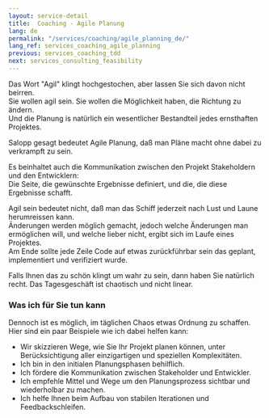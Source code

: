 ```yaml
---
layout: service-detail
title:  Coaching - Agile Planung
lang: de
permalink: "/services/coaching/agile_planning_de/"
lang_ref: services_coaching_agile_planning
previous: services_coaching_tdd
next: services_consulting_feasibility
---
```

Das Wort "Agil" klingt hochgestochen, aber lassen Sie sich davon nicht beirren.  
Sie wollen agil sein. Sie wollen die Möglichkeit haben, die Richtung zu ändern.  
Und die Planung is natürlich ein wesentlicher Bestandteil jedes ernsthaften Projektes.

Salopp gesagt bedeutet Agile Planung, daß man Pläne macht ohne dabei zu verkrampft zu sein.

Es beinhaltet auch die Kommunikation zwischen den Projekt Stakeholdern und den Entwicklern:  
Die Seite, die gewünschte Ergebnisse definiert, und die, die diese Ergebnisse schafft.

Agil sein bedeutet nicht, daß man das Schiff jederzeit nach Lust und Laune herumreissen kann.  
Änderungen werden möglich gemacht, jedoch welche Änderungen man ermöglichen will, und welche lieber nicht, ergibt sich im Laufe eines Projektes.  
Am Ende sollte jede Zeile Code auf etwas zurückführbar sein das geplant, implementiert und verifiziert wurde.

Falls Ihnen das zu schön klingt um wahr zu sein, dann haben Sie natürlich recht. Das Tagesgeschäft ist chaotisch und nicht linear.

### Was ich für Sie tun kann
Dennoch ist es möglich, im täglichen Chaos etwas Ordnung zu schaffen. Hier sind ein paar Beispiele wie ich dabei helfen kann:
- Wir skizzieren Wege, wie Sie Ihr Projekt planen können, unter Berücksichtigung aller einzigartigen und speziellen Komplexitäten.
- Ich bin in den initialen Planungsphasen behilflich.
- Ich fördere die Kommunikation zwischen Stakeholder und Entwickler.
- Ich empfehle Mittel und Wege um den Planungsprozess sichtbar und wiederholbar zu machen.
- Ich helfe Ihnen beim Aufbau von stabilen Iterationen und Feedbackschleifen.
